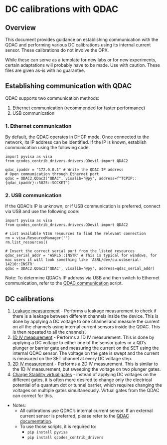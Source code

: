 # DC calibrations with QDAC

## Overview
This document provides guidance on establishing communication with the QDAC and performing various DC calibrations using its internal current sensor. These calibrations do not involve the OPX. 

While these can serve as a template for new labs or for new experiments, certain adaptations will probably have to be made.
Use with caution. These files are given as-is with no guarantee.

## Establishing communication with QDAC
QDAC supports two communication methods:
1. Ethernet communication (recommended for faster performance)
2. USB communication

### 1. Ethernet communication
By default, the QDAC operates in DHCP mode. Once connected to the network, its IP address can be identified. If the IP is known, establish communication using the following code:
```commandline
import pyvisa as visa
from qcodes_contrib_drivers.drivers.QDevil import QDAC2

qdac_ipaddr = "172.0.0.1" # Write the QDAC IP address
# Open communication through Ethernet port
qdac = QDAC2.QDac2("QDAC", visalib="@py", address=f"TCPIP::{qdac_ipaddr}::5025::SOCKET")
```
### 2. USB communication
If the QDAC’s IP is unknown, or if USB communication is preferred, connect via USB and use the following code:
```commandline
import pyvisa as visa
from qcodes_contrib_drivers.drivers.QDevil import QDAC2

# List available VISA resources to find the relevant connection
rm = visa.ResourceManager('')
rm.list_resources()

# Insert the correct serial port from the listed resources
qdac_serial_addr = 'ASRL5::INSTR' # This is typical for windows, for mac users it will look something like 'ASRL/dev/cu.usbserial-14210::INSTR'
qdac = QDAC2.QDac2('QDAC', visalib='@py', address=qdac_serial_addr)
  ```

Note:  To determine QDAC’s IP address via USB and then switch to Ethernet communication, refer to the [QDAC communication](./00_QDAC_communication.py) script. 

## DC calibrations

1. [Leakage measurement](./01_Leakage_measurement.py) - Performs a leakage measurement to check if there is a leakage between different channels inside the device. This is done by applying a DC voltage to one channel and measure the current on all the channels using internal current sensors inside the QDAC. This is then repeated to all the channels.
2. [1D IV measurement](./02_1D_IV_measurement.py) - Performs a 1D IV measurement.  This is done by applying a DC voltage to either one of the sensor gates or a QD’s plunger or barrier gate and measuring the current on the SET using the internal QDAC sensor. The voltage on the gate is swept and the current is measured on the SET channel at every DC voltage step.
3. [2D IV measurement](./03_2D_IV_measurement.py) - Performs a 2D IV measurement. This is similar to the 1D IV measurement, but sweeping the voltage on two plunger gates. 
4. [Charge Stability virtual gates](./04_Charge_Stability_virtual_gates.py) - instead of applying DC voltages on the different gates, it is often more desired to change only the electrical potential of a quantum dot or tunnel barrier, which requires changing the voltages on multiple gates simultaneously. Virtual gates from the QDAC can correct for this. 

* Notes:
  * All calibrations use QDAC’s internal current sensor. If an external current sensor is preferred, please refer to the [QDAC documentation](https://docs.quantum-machines.co/latest/docs/Hardware/QDAC/).
  * To use those scripts, it is required to: 
    * `pip install pyvisa`
    * `pip install qcodes_contrib_drivers`
